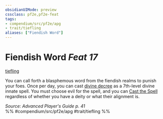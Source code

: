 ```yaml
---
obsidianUIMode: preview
cssclass: pf2e,pf2e-feat
tags:
- compendium/src/pf2e/apg
- trait/tiefling
aliases: ["Fiendish Word"]
---
```

# Fiendish Word  *Feat 17*  
[tiefling](rules/traits/tiefling-b1.md)  


You can call forth a blasphemous word from the fiendish realms to punish your foes. Once per day, you can cast [divine decree](compendium/spells/divine-decree.md) as a 7th-level divine innate spell. You must choose evil for the spell, and you can [Cast the Spell](rules/actions/cast-a-spell.md) regardless of whether you have a deity or what their alignment is.

*Source: Advanced Player's Guide p. 41*  
%% #compendium/src/pf2e/apg #trait/tiefling %%